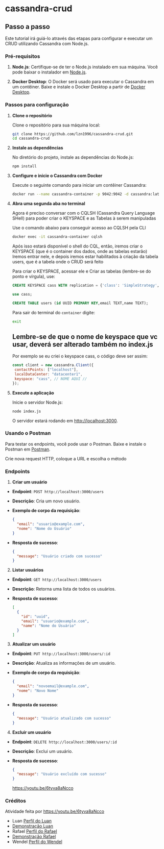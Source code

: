 # cassandra-crud

## Passo a passo

Este tutorial irá guiá-lo através das etapas para configurar e executar um CRUD utilizando Cassandra com Node.js.

### Pré-requisitos

1. **Node.js**: Certifique-se de ter o Node.js instalado em sua máquina. Você pode baixar o instalador em [Node.js](https://nodejs.org/).

2. **Docker Desktop**: O Docker será usado para executar o Cassandra em um contêiner. Baixe e instale o Docker Desktop a partir de [Docker Desktop](https://www.docker.com/products/docker-desktop).

### Passos para configuração

1. **Clone o repositório**

   Clone o repositório para sua máquina local:

   ```sh
   git clone https://github.com/lzn1996/cassandra-crud.git
   cd cassandra-crud
   ```

2. **Instale as dependências**

   No diretório do projeto, instale as dependências do Node.js:

   ```sh
   npm install
   ```

3. **Configure e inicie o Cassandra com Docker**

   Execute o seguinte comando para iniciar um contêiner Cassandra:

   ```sh
   docker run --name cassandra-container -p 9042:9042 -d cassandra:latest
   ```

4. **Abra uma segunda aba no terminal**

   Agora é preciso conversar com o CQLSH (Cassandra Query Language SHell) para poder criar o KEYSPACE e as Tabelas à serem manipuladas

   Use o comando abaixo para conseguir acesso ao CQLSH pela CLI

   ```sh
   docker exec -it cassandra-container cqlsh
   ```

   Após isso estará disponível o shell do CQL, então, iremos criar o KEYSPACE (que é o container dos dados, onde as tabelas estarão)
   Iremos entrar nele, e depois iremos estar habilitados à criação da tabela users, que é a tabela onde o CRUD será feito

   Para criar o KEYSPACE, acessar ele e Criar as tabelas (lembre-se do ponto e vírgula), use:

   ```sql
   CREATE KEYSPACE cass WITH replication = {'class': 'SimpleStrategy','replication_factor': 1 };

   use cass;

   CREATE TABLE users (id UUID PRIMARY KEY,email TEXT,name TEXT);
   ```

   Para sair do terminal do `container` digite:
   ```sh
   exit
   ```
   
   **Lembre-se de que o nome de keyspace que vc usar, deverá ser alterado também no index.js**
   ---
   

   Por exemplo se eu criei o keyspace cass, o código deve ser assim:

   ```js
   const client = new cassandra.Client({
    contactPoints: ["localhost"],
    localDataCenter: "datacenter1",
    keyspace: "cass", // NOME AQUI //
   });
   ```

5. **Execute a aplicação**

   Inicie o servidor Node.js:

   ```sh
   node index.js
   ```

   O servidor estará rodando em [http://localhost:3000](http://localhost:3000).

### Usando o Postman

Para testar os endpoints, você pode usar o Postman. Baixe e instale o Postman em [Postman](https://www.postman.com/downloads/).

Crie nova request HTTP, coloque a URL e escolha o método

### Endpoints

1. **Criar um usuário**

- **Endpoint**: `POST http://localhost:3000/users`
- **Descrição**: Cria um novo usuário.
- **Exemplo de corpo da requisição**:

  ```json
  {
    "email": "usuario@example.com",
    "nome": "Nome do Usuário"
  }
  ```

- **Resposta de sucesso**:

  ```json
  {
    "message": "Usuário criado com sucesso"
  }
  ```

2. **Listar usuários**

- **Endpoint**: `GET http://localhost:3000/users`
- **Descrição**: Retorna uma lista de todos os usuários.
- **Resposta de sucesso**:

  ```json
  [
    {
      "id": "uuid",
      "email": "usuario@example.com",
      "name": "Nome do Usuário"
    }
  ]
  ```

3. **Atualizar um usuário**

- **Endpoint**: `PUT http://localhost:3000/users/:id`
- **Descrição**: Atualiza as informações de um usuário.
- **Exemplo de corpo da requisição**:

  ```json
  {
    "email": "novoemail@example.com",
    "nome": "Novo Nome"
  }
  ```

- **Resposta de sucesso**:

  ```json
  {
    "message": "Usuário atualizado com sucesso"
  }
  ```

4. **Excluir um usuário**

- **Endpoint**: `DELETE http://localhost:3000/users/:id`
- **Descrição**: Exclui um usuário.
- **Resposta de sucesso**:

  ```json
  {
    "message": "Usuário excluído com sucesso"
  }
  ```

  https://youtu.be/6tyva8aNcco

### Créditos

Atividade feita por
https://youtu.be/6tyva8aNcco
- Luan [Perfil do Luan](https://github.com/lzn1996)
- [Demonstração Luan](https://www.youtube.com/watch?v=6tyva8aNcco)
- Rafael [Perfil do Rafael](https://github.com/rrafaelc)
- [Demonstração Rafael](https://www.youtube.com/watch?v=DD5smMdBNbE)
- Wendel [Perfil do Wendel](https://github.com/WendelBitencourt)
